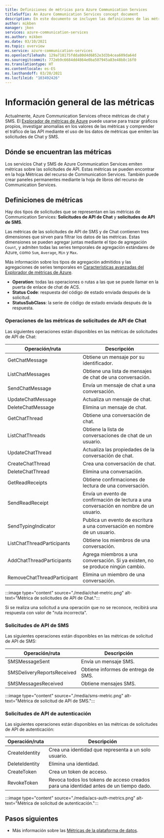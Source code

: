 ```yaml
---
title: Definiciones de métricas para Azure Communication Services
titleSuffix: An Azure Communication Services concept document
description: En este documento se incluyen las definiciones de las métricas disponibles en Azure Portal.
author: mikben
manager: jken
services: azure-communication-services
ms.author: mikben
ms.date: 03/10/2021
ms.topic: overview
ms.service: azure-communication-services
ms.openlocfilehash: 129a718175fdda80d4d6852e3d3b4cea609da64d
ms.sourcegitcommit: 772eb9c6684dd4864e0ba507945a83e48b8c16f0
ms.translationtype: HT
ms.contentlocale: es-ES
ms.lasthandoff: 03/20/2021
ms.locfileid: "103492426"
---
```

# <a name="metrics-overview"></a>Información general de las métricas

Actualmente, Azure Communication Services ofrece métricas de chat y SMS. El [Explorador de métricas de Azure](../../azure-monitor/essentials/metrics-getting-started.md) puede usarse para trazar gráficos propios, investigar anomalías en los valores de las métricas y comprender el tráfico de las API mediante el uso de los datos de métricas que emiten las solicitudes de Chat y SMS.

## <a name="where-to-find-metrics"></a>Dónde se encuentran las métricas

Los servicios Chat y SMS de Azure Communication Services emiten métricas sobre las solicitudes de API. Estas métricas se pueden encontrar en la hoja Métricas del recurso de Communication Services. También puede crear paneles permanentes mediante la hoja de libros del recurso de Communication Services.

## <a name="metric-definitions"></a>Definiciones de métricas

Hay dos tipos de solicitudes que se representan en las métricas de Communication Services: **Solicitudes de API de Chat** y **solicitudes de API de SMS**.

Las métricas de las solicitudes de API de SMS y de Chat contienen tres dimensiones que sirven para filtrar los datos de las métricas. Estas dimensiones se pueden agregar juntas mediante el tipo de agregación `Count`, y admiten todas las series temporales de agregación estándares de Azure, como `Sum`, `Average`, `Min` y `Max`.

Más información sobre los tipos de agregación admitidos y las agregaciones de series temporales en [Características avanzadas del Explorador de métricas de Azure](../../azure-monitor/essentials/metrics-charts.md#aggregation).

- **Operation**: todas las operaciones o rutas a las que se puede llamar en la puerta de enlace de chat de ACS.
- **Status Code**: respuesta del código de estado enviada después de la solicitud.
- **StatusSubClass**: la serie de código de estado enviada después de la respuesta. 


### <a name="chat-api-request-metric-operations"></a>Operaciones de las métricas de solicitudes de API de Chat

Las siguientes operaciones están disponibles en las métricas de solicitudes de API de Chat:

| Operación/ruta    | Descripción                                                                                    |
| -------------------- | ---------------------------------------------------------------------------------------------- |
| GetChatMessage       | Obtiene un mensaje por su identificador. |
| ListChatMessages     | Obtiene una lista de mensajes de chat de una conversación. |
| SendChatMessage      | Envía un mensaje de chat a una conversación. |
| UpdateChatMessage    | Actualiza un mensaje de chat. |
| DeleteChatMessage    | Elimina un mensaje de chat. |
| GetChatThread        | Obtiene una conversación de chat. |
| ListChatThreads      | Obtiene la lista de conversaciones de chat de un usuario. |
| UpdateChatThread     | Actualiza las propiedades de la conversación de chat. |
| CreateChatThread     | Crea una conversación de chat. |
| DeleteChatThread     | Elimina una conversación. |
| GetReadReceipts      | Obtiene confirmaciones de lectura de una conversación. |
| SendReadReceipt      | Envía un evento de confirmación de lectura a una conversación en nombre de un usuario. |
| SendTypingIndicator           | Publica un evento de escritura a una conversación en nombre de un usuario. |
| ListChatThreadParticipants    | Obtiene los miembros de una conversación. |
| AddChatThreadParticipants     | Agrega miembros a una conversación. Si ya existen, no se produce ningún cambio. |
| RemoveChatThreadParticipant   | Elimina un miembro de una conversación. |

:::image type="content" source="./media/chat-metric.png" alt-text="Métrica de solicitudes de API de Chat.":::

Si se realiza una solicitud a una operación que no se reconoce, recibirá una respuesta con valor de "ruta incorrecta".

### <a name="sms-api-requests"></a>Solicitudes de API de SMS

Las siguientes operaciones están disponibles en las métricas de solicitud de API de SMS:

| Operación/ruta    | Descripción                                                                                    |
| -------------------- | ---------------------------------------------------------------------------------------------- |
| SMSMessageSent       | Envía un mensaje SMS. |
| SMSDeliveryReportsReceived     | Obtiene informes de entrega de SMS. |
| SMSMessagesReceived      | Obtiene mensajes SMS. |


:::image type="content" source="./media/sms-metric.png" alt-text="Métrica de solicitud de API de SMS.":::

### <a name="authentication-api-requests"></a>Solicitudes de API de autenticación

Las siguientes operaciones están disponibles en las métricas de solicitudes de API de autenticación:

| Operación/ruta    | Descripción                                                                                    |
| -------------------- | ---------------------------------------------------------------------------------------------- |
| CreateIdentity       | Crea una identidad que representa a un solo usuario. |
| DeleteIdentity       | Elimina una identidad. |
| CreateToken          | Crea un token de acceso. |
| RevokeToken          | Revoca todos los tokens de acceso creados para una identidad antes de un tiempo dado. |

:::image type="content" source="./media/acs-auth-metrics.png" alt-text="Métrica de solicitud de autenticación.":::

## <a name="next-steps"></a>Pasos siguientes

- Más información sobre las [Métricas de la plataforma de datos](../../azure-monitor/essentials/data-platform-metrics.md).

